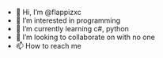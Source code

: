 - 👋 Hi, I’m @flappizxc
- 👀 I’m interested in programming
- 🌱 I’m currently learning c#, python
- 💞️ I’m looking to collaborate on with no one
- 📫 How to reach me 

<!---
flappizxc/flappizxc is a ✨ special ✨ repository because its `README.md` (this file) appears on your GitHub profile.
You can click the Preview link to take a look at your changes.
--->
